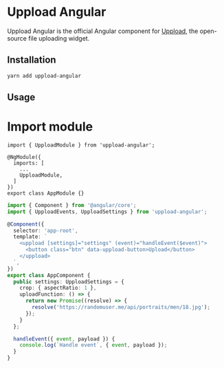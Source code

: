 # Uppload Angular

Uppload Angular is the official Angular component for [Uppload](https://github.com/elninotech/uppload), the open-source file uploading widget.

## Installation

```bash
yarn add uppload-angular
```

## Usage

# Import module

```
import { UpploadModule } from 'uppload-angular';

@NgModule({
  imports: [
    ...
    UpploadModule,
  ]
})
export class AppModule {}
```

```typescript
import { Component } from '@angular/core';
import { UpploadEvents, UpploadSettings } from 'uppload-angular';

@Component({
  selector: 'app-root',
  template: `
    <uppload [settings]="settings" (event)="handleEvent($event)">
      <button class="btn" data-uppload-button>Upload</button>
    </uppload>
  `,
})
export class AppComponent {
  public settings: UpploadSettings = {
    crop: { aspectRatio: 1 },
    uploadFunction: () => {
      return new Promise((resolve) => {
        resolve('https://randomuser.me/api/portraits/men/18.jpg');
      });
    }
  };

  handleEvent({ event, payload }) {
    console.log(`Handle event`, { event, payload });
  }
}

```
